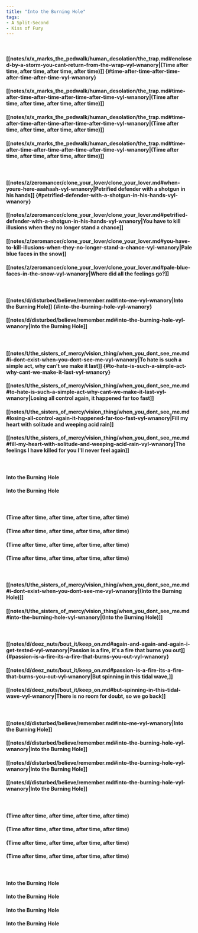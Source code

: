 ```yaml
---
title: "Into the Burning Hole"
tags:
- A Split-Second
- Kiss of Fury
---
```

&nbsp;
#### [[notes/x/x_marks_the_pedwalk/human_desolation/the_trap.md#enclosed-by-a-storm-you-cant-return-from-the-wrap-vyl-wnanory|(Time after time, after time, after time, after time)]] {#time-after-time-after-time-after-time-after-time-vyl-wnanory}
#### [[notes/x/x_marks_the_pedwalk/human_desolation/the_trap.md#time-after-time-after-time-after-time-after-time-vyl-wnanory|(Time after time, after time, after time, after time)]]
#### [[notes/x/x_marks_the_pedwalk/human_desolation/the_trap.md#time-after-time-after-time-after-time-after-time-vyl-wnanory|(Time after time, after time, after time, after time)]]
#### [[notes/x/x_marks_the_pedwalk/human_desolation/the_trap.md#time-after-time-after-time-after-time-after-time-vyl-wnanory|(Time after time, after time, after time, after time)]]
&nbsp;
#### [[notes/z/zeromancer/clone_your_lover/clone_your_lover.md#when-youre-here-aaahaah-vyl-wnanory|Petrified defender with a shotgun in his hands]] {#petrified-defender-with-a-shotgun-in-his-hands-vyl-wnanory}
#### [[notes/z/zeromancer/clone_your_lover/clone_your_lover.md#petrified-defender-with-a-shotgun-in-his-hands-vyl-wnanory|You have to kill illusions when they no longer stand a chance]]
#### [[notes/z/zeromancer/clone_your_lover/clone_your_lover.md#you-have-to-kill-illusions-when-they-no-longer-stand-a-chance-vyl-wnanory|Pale blue faces in the snow]]
#### [[notes/z/zeromancer/clone_your_lover/clone_your_lover.md#pale-blue-faces-in-the-snow-vyl-wnanory|Where did all the feelings go?]]
&nbsp;
#### [[notes/d/disturbed/believe/remember.md#into-me-vyl-wnanory|Into the Burning Hole]] {#into-the-burning-hole-vyl-wnanory}
#### [[notes/d/disturbed/believe/remember.md#into-the-burning-hole-vyl-wnanory|Into the Burning Hole]]
&nbsp;
#### [[notes/t/the_sisters_of_mercy/vision_thing/when_you_dont_see_me.md#i-dont-exist-when-you-dont-see-me-vyl-wnanory|To hate is such a simple act, why can't we make it last]] {#to-hate-is-such-a-simple-act-why-cant-we-make-it-last-vyl-wnanory}
#### [[notes/t/the_sisters_of_mercy/vision_thing/when_you_dont_see_me.md#to-hate-is-such-a-simple-act-why-cant-we-make-it-last-vyl-wnanory|Losing all control again, it happened far too fast]]
#### [[notes/t/the_sisters_of_mercy/vision_thing/when_you_dont_see_me.md#losing-all-control-again-it-happened-far-too-fast-vyl-wnanory|Fill my heart with solitude and weeping acid rain]]
#### [[notes/t/the_sisters_of_mercy/vision_thing/when_you_dont_see_me.md#fill-my-heart-with-solitude-and-weeping-acid-rain-vyl-wnanory|The feelings I have killed for you I'll never feel again]]
&nbsp;
#### Into the Burning Hole
#### Into the Burning Hole
&nbsp;
#### (Time after time, after time, after time, after time)
#### (Time after time, after time, after time, after time)
#### (Time after time, after time, after time, after time)
#### (Time after time, after time, after time, after time)
&nbsp;
#### [[notes/t/the_sisters_of_mercy/vision_thing/when_you_dont_see_me.md#i-dont-exist-when-you-dont-see-me-vyl-wnanory|(Into the Burning Hole)]]
#### [[notes/t/the_sisters_of_mercy/vision_thing/when_you_dont_see_me.md#into-the-burning-hole-vyl-wnanory|(Into the Burning Hole)]]
&nbsp;
#### [[notes/d/deez_nuts/bout_it/keep_on.md#again-and-again-and-again-i-get-tested-vyl-wnanory|Passion is a fire, it's a fire that burns you out]] {#passion-is-a-fire-its-a-fire-that-burns-you-out-vyl-wnanory}
#### [[notes/d/deez_nuts/bout_it/keep_on.md#passion-is-a-fire-its-a-fire-that-burns-you-out-vyl-wnanory|But spinning in this tidal wave,]]
#### [[notes/d/deez_nuts/bout_it/keep_on.md#but-spinning-in-this-tidal-wave-vyl-wnanory|There is no room for doubt, so we go back]]
&nbsp;
#### [[notes/d/disturbed/believe/remember.md#into-me-vyl-wnanory|Into the Burning Hole]]
#### [[notes/d/disturbed/believe/remember.md#into-the-burning-hole-vyl-wnanory|Into the Burning Hole]]
#### [[notes/d/disturbed/believe/remember.md#into-the-burning-hole-vyl-wnanory|Into the Burning Hole]]
#### [[notes/d/disturbed/believe/remember.md#into-the-burning-hole-vyl-wnanory|Into the Burning Hole]]
&nbsp;
#### (Time after time, after time, after time, after time)
#### (Time after time, after time, after time, after time)
#### (Time after time, after time, after time, after time)
#### (Time after time, after time, after time, after time)
&nbsp;
#### Into the Burning Hole
#### Into the Burning Hole
#### Into the Burning Hole
#### Into the Burning Hole
